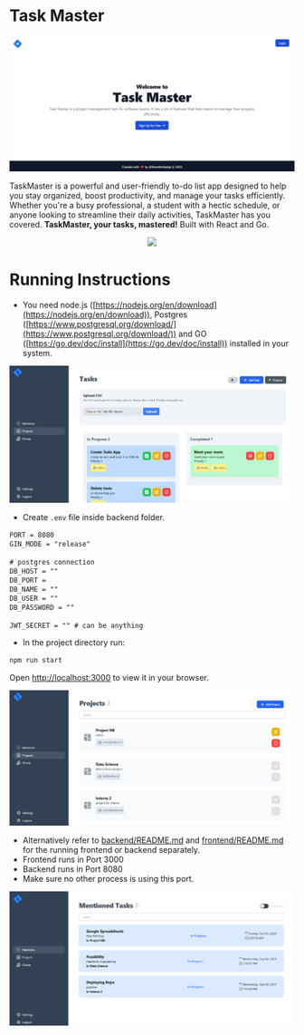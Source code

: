# Task Master

<p align="center">
  <img src="./readme_assets/home.png" />
</p>

TaskMaster is a powerful and user-friendly to-do list app designed to help you stay organized, boost productivity, and manage your tasks efficiently. Whether you're a busy professional, a student with a hectic schedule, or anyone looking to streamline their daily activities, TaskMaster has you covered. **TaskMaster, your tasks, mastered!** Built with React and Go.

<p align="center">
  <a href="#">
    <img src="https://skillicons.dev/icons?i=react,tailwind,nodejs,go,postgres" />
  </a>
</p>

# Running Instructions

- You need node.js ([https://nodejs.org/en/download](https://nodejs.org/en/download)), Postgres ([https://www.postgresql.org/download/](https://www.postgresql.org/download/)) and GO ([https://go.dev/doc/install](https://go.dev/doc/install)) installed in your system.

<p align="center">
  <img src="./readme_assets/tasks.png" />
</p>

- Create `.env` file inside backend folder.
  
```env
PORT = 8080
GIN_MODE = "release"

# postgres connection
DB_HOST = ""
DB_PORT = 
DB_NAME = ""
DB_USER = ""
DB_PASSWORD = ""

JWT_SECRET = "" # can be anything
```

- In the project directory run:

```bash
npm run start
```

Open [http://localhost:3000](http://localhost:3000) to view it in your browser.

<p align="center">
  <img src="./readme_assets/projects.png" />
</p>

- Alternatively refer to [backend/README.md](backend/README.md) and [frontend/README.md](frontend/README.md) for the running frontend or backend separately.
- Frontend runs in Port 3000
- Backend runs in Port 8080
- Make sure no other process is using this port.

<p align="center">
  <img src="./readme_assets/mentions.png" />
</p>
